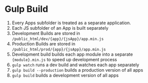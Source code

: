 Gulp Build
===================
1. Every Apps subfolder is treated as a separate application.
2. Each JS subfolder of an App is built separately
3. Development Builds are stored in `/public_html/dev/{app}/{jsApp}/app.min.js`
4. Production Builds are stored in `/public_html/prod/{app}/{jsApp}/app.min.js`
5. Development build builds each app module into a separate `{module}.min.js` to speed up development process
6. `gulp watch` runs a dev build and watches each app separately
7. `gulp build --production` builds a production version of all apps
8. `gulp build` builds a development version of all apps